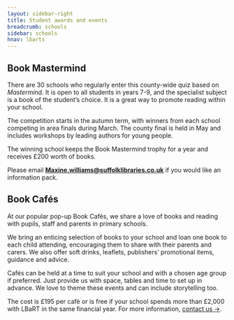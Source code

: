 ```yaml
---
layout: sidebar-right
title: Student awards and events
breadcrumb: schools
sidebar: schools
hnav: lbarts
---
```


## Book Mastermind

There are 30 schools who regularly enter this county-wide quiz based on <cite>Mastermind</cite>. It is open to all students in years 7-9, and the specialist subject is a book of the student’s choice. It is a great way to promote reading within your school.

The competition starts in the autumn term, with winners from each school competing in area finals during March. The county final is held in May and includes workshops by leading authors for young people.

The winning school keeps the Book Mastermind trophy for a year and receives £200 worth of books.

Please email **Maxine.williams@suffolklibraries.co.uk** if you would like an information pack.

## Book Cafés

At our popular pop-up Book Cafés, we share a love of books and reading with pupils, staff and parents in primary schools.

We bring an enticing selection of books to your school and loan one book to each child attending, encouraging them to share with their parents and carers. We also offer soft drinks, leaflets, publishers’ promotional items, guidance and advice.

Cafés can be held at a time to suit your school and with a chosen age group if preferred. Just provide us with space, tables and time to set up in advance. We love to theme these events and can include storytelling too.

The cost is £195 per café or is free if your school spends more than £2,000 with LBaRT in the same financial year. For more information, [contact us →](/schools/contact/).
